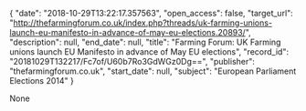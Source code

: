 {
  "date": "2018-10-29T13:22:17.357563", 
  "open_access": false, 
  "target_url": "http://thefarmingforum.co.uk/index.php?threads/uk-farming-unions-launch-eu-manifesto-in-advance-of-may-eu-elections.20893/", 
  "description": null, 
  "end_date": null, 
  "title": "Farming Forum: UK Farming unions launch EU Manifesto in advance of May EU elections", 
  "record_id": "20181029T132217/Fc7of/U60b7Ro3GdWGz0Dg==", 
  "publisher": "thefarmingforum.co.uk", 
  "start_date": null, 
  "subject": "European Parliament Elections 2014"
}

None